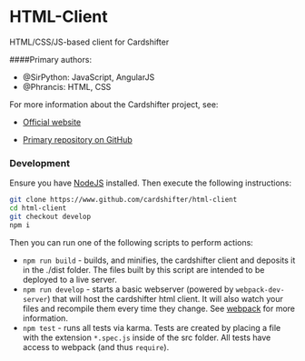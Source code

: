 # HTML-Client
HTML/CSS/JS-based client for Cardshifter

####Primary authors:
- @SirPython: JavaScript, AngularJS
- @Phrancis: HTML, CSS

For more information about the Cardshifter project, see:

- [Official website](http://stats.zomis.net/io-web)

- [Primary repository on GitHub](https://github.com/Cardshifter/Cardshifter)

### Development
Ensure you have [NodeJS](https://nodejs.org/) installed. Then execute the following instructions:

````bash
git clone https://www.github.com/cardshifter/html-client
cd html-client
git checkout develop
npm i
````

Then you can run one of the following scripts to perform actions:
- `npm run build` - builds, and minifies, the cardshifter client and deposits it in the ./dist folder. The files built by this script are intended to be deployed to a live server.
- `npm run develop` - starts a basic webserver (powered by `webpack-dev-server`) that will host the cardshifter html client. It will also watch your files and recompile them every time they change. See [webpack](webpack.github.io) for more information.
- `npm test` - runs all tests via karma. Tests are created by placing a file with the extension `*.spec.js` inside of the src folder. All tests have access to webpack (and thus `require`).
